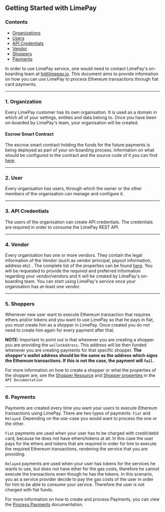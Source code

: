 
## **Getting Started with LimePay**

### Contents

- [Organizations](#1-organization)
- [Users](#2-user)
- [API Credentials](#3-api-credentials)
- [Vendor](#4-vendor)
- [Shoppers](#5-shoppers)
- [Payments](#6-payments)
 
In order to use LimePay service, one would need to contact LimePay's on-boarding team at [hi@limepay.io](mailto:hi@limepay.io).
This document aims to provide information on how you can use LimePay to process Ethereum transactions through fiat card payments.
___

### 1. Organization

Every LimePay customer has its own organisation. It is used as a domain in which all of your settings, entities and data belong to. Once you have been on-boarded by LimePay's team, your organisation will be created.
####  Escrow Smart Contract 
The escrow smart contract holding the funds for the future payments is being deployed as part of your on-boarding process. Information on what should be configured in the contract and the source code of it you can find [here](https://github.com/LimePay/smart-contracts). 
___
### 2. User
Every organisation has users, through which the owner or the other members of the organisation can manage and configure it.
___
### 3. API Credentials
The users of the organisation can create API credentials. The credentials are required in order to consume the LimePay REST API.
___
### 4. Vendor
Every organisation has one or more vendors. They contain the legal information of the Vendor (such as vendor principal, payout information, address etc) . The complete list of the properties can be found [here](https://github.com/LimePay/docs/blob/master/API-Documentation.md#vendor). 
You will be requested to provide the required and preferred information regarding your vendor/vendors and it will be created by LimePay's on-boarding team. You can start using LimePay's service once your organisation has at-least one vendor. 
___
### 5. Shoppers
Whenever new user want to execute Ethereum transaction that requires ethers and/or tokens and you want to use LimePay so that he pays in fiat, you must create him as a shopper in LimePay. Once created you do not need to create him again for every payment after that. 

**NOTE:** Important to point out is that whenever you are creating a shopper you are providing the `walletAddress`. This address will be then funded whenever you are creating payments for that specific shopper.
**The shopper's wallet address should be the same as the address which signs the Ethereum transactions. If this is not the case, the payment will `fail`.**

For more information on how to create a shopper or what the properties of the shopper are, see the [Shopper Resource](https://github.com/LimePay/docs/blob/master/API-Documentation.md#3-shoppers) and [Shopper properties](https://github.com/LimePay/docs/blob/master/API-Documentation.md#shopper) in the `API Documentation`
___
### 6. Payments
Payments are created every time you want your users to execute Ethereum transactions using LimePay. There are two types of payments: `Fiat` and `Relayed`. Depending on the use-case you would want to process the one or the other. 

`Fiat` payments are used when your user has to be charged with credit/debit card, because he does not have ethers/tokens at all. In this case the user pays for the ethers and tokens that are required in order for him to execute the required Ethereum transactions, rendering the service that you are providing.

`Relayed` payments are used when your user has tokens for the services he wants to use, but does not have ether for the gas costs, therefore he cannot execute the transactions even though he has the tokens. In this scenario, you as a service provider decide to pay the gas costs of the user in order for him to be able to consume your service. Therefore the user is not charged with fiat funds.

For more information on how to create and process Payments, you can view the [Process Payments](https://github.com/LimePay/docs/blob/latest/2.%20Processing-Payments.md) documentation.
